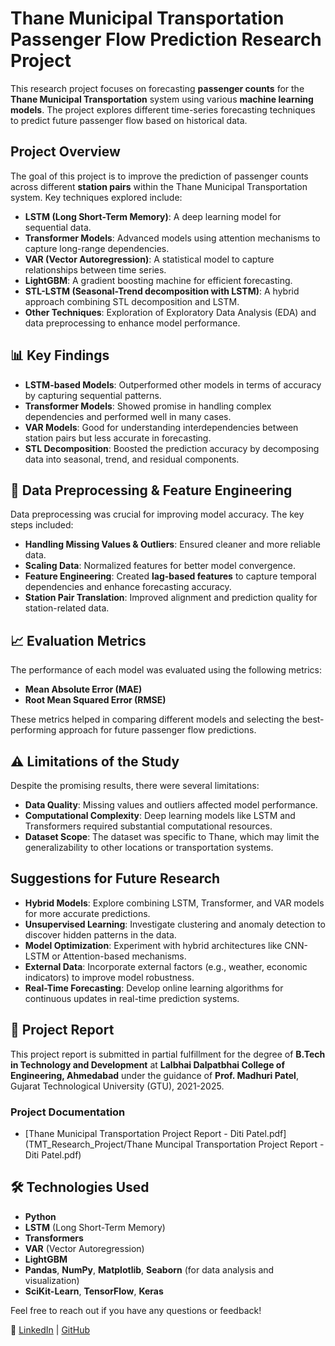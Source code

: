 # Thane Municipal Transportation Passenger Flow Prediction Research Project

This research project focuses on forecasting **passenger counts** for the **Thane Municipal Transportation** system using various **machine learning models**. The project explores different time-series forecasting techniques to predict future passenger flow based on historical data.

## **Project Overview**

The goal of this project is to improve the prediction of passenger counts across different **station pairs** within the Thane Municipal Transportation system. Key techniques explored include:

- **LSTM (Long Short-Term Memory)**: A deep learning model for sequential data.
- **Transformer Models**: Advanced models using attention mechanisms to capture long-range dependencies.
- **VAR (Vector Autoregression)**: A statistical model to capture relationships between time series.
- **LightGBM**: A gradient boosting machine for efficient forecasting.
- **STL-LSTM (Seasonal-Trend decomposition with LSTM)**: A hybrid approach combining STL decomposition and LSTM.
- **Other Techniques**: Exploration of Exploratory Data Analysis (EDA) and data preprocessing to enhance model performance.

## 📊 **Key Findings**

- **LSTM-based Models**: Outperformed other models in terms of accuracy by capturing sequential patterns.
- **Transformer Models**: Showed promise in handling complex dependencies and performed well in many cases.
- **VAR Models**: Good for understanding interdependencies between station pairs but less accurate in forecasting.
- **STL Decomposition**: Boosted the prediction accuracy by decomposing data into seasonal, trend, and residual components.

## 🔧 **Data Preprocessing & Feature Engineering**

Data preprocessing was crucial for improving model accuracy. The key steps included:

- **Handling Missing Values & Outliers**: Ensured cleaner and more reliable data.
- **Scaling Data**: Normalized features for better model convergence.
- **Feature Engineering**: Created **lag-based features** to capture temporal dependencies and enhance forecasting accuracy.
- **Station Pair Translation**: Improved alignment and prediction quality for station-related data.

## 📈 **Evaluation Metrics**

The performance of each model was evaluated using the following metrics:

- **Mean Absolute Error (MAE)**
- **Root Mean Squared Error (RMSE)**

These metrics helped in comparing different models and selecting the best-performing approach for future passenger flow predictions.

## ⚠️ **Limitations of the Study**

Despite the promising results, there were several limitations:

- **Data Quality**: Missing values and outliers affected model performance.
- **Computational Complexity**: Deep learning models like LSTM and Transformers required substantial computational resources.
- **Dataset Scope**: The dataset was specific to Thane, which may limit the generalizability to other locations or transportation systems.

##  **Suggestions for Future Research**

- **Hybrid Models**: Explore combining LSTM, Transformer, and VAR models for more accurate predictions.
- **Unsupervised Learning**: Investigate clustering and anomaly detection to discover hidden patterns in the data.
- **Model Optimization**: Experiment with hybrid architectures like CNN-LSTM or Attention-based mechanisms.
- **External Data**: Incorporate external factors (e.g., weather, economic indicators) to improve model robustness.
- **Real-Time Forecasting**: Develop online learning algorithms for continuous updates in real-time prediction systems.

## 📑 **Project Report**

This project report is submitted in partial fulfillment for the degree of **B.Tech in Technology and Development** at **Lalbhai Dalpatbhai College of Engineering, Ahmedabad** under the guidance of **Prof. Madhuri Patel**, Gujarat Technological University (GTU), 2021-2025.

### **Project Documentation**

- [Thane Municipal Transportation Project Report - Diti Patel.pdf](TMT_Research_Project/Thane Muncipal Transportation Project Report - Diti Patel.pdf)

## 🛠️ **Technologies Used**

- **Python**
- **LSTM** (Long Short-Term Memory)
- **Transformers**
- **VAR** (Vector Autoregression)
- **LightGBM**
- **Pandas**, **NumPy**, **Matplotlib**, **Seaborn** (for data analysis and visualization)
- **SciKit-Learn**, **TensorFlow**, **Keras**

Feel free to reach out if you have any questions or feedback!

🔗 [LinkedIn](https://www.linkedin.com/in/ditishaileshpatel/) | [GitHub](https://github.com/pditi5)

